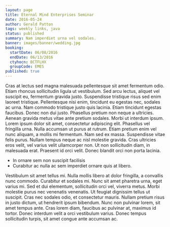 ```yaml
---
layout: page
title: Eternal Mind Enterprises Seminar
date: 2016-05-24
author: Gerald Patton
tags: weekly links, java
status: published
summary: Nam imperdiet urna vel sodales.
banner: images/banner/wedding.jpg
booking:
  startDate: 06/08/2016
  endDate: 06/13/2016
  ctyhocn: BCTFLHX
  groupCode: EMES
published: true
---
```

Cras at lectus sed magna malesuada pellentesque sit amet fermentum odio. Etiam rhoncus sollicitudin ligula ut vestibulum. Sed arcu lectus, aliquet vel suscipit eu, fermentum gravida justo. Suspendisse tristique risus sed enim laoreet tristique. Pellentesque nisi enim, tincidunt eu egestas nec, sodales ac urna. Nam commodo tristique justo quis lacinia. Etiam tincidunt egestas faucibus. Donec non dui justo. Phasellus pretium non neque a ultricies. Aenean gravida metus vitae ante pretium sodales.
Morbi ut interdum ipsum. Lorem ipsum dolor sit amet, consectetur adipiscing elit. Phasellus vel fringilla urna. Nulla accumsan ut purus at rutrum. Etiam pretium enim vel nunc aliquam, a mollis mi fermentum. Nam sed ex massa. Suspendisse vitae felis purus. Nullam tempus neque ac nisl molestie gravida. Cras ultricies eros velit, vel varius velit ullamcorper non. Ut non sollicitudin diam, in malesuada erat. Praesent id orci velit. Donec blandit orci non porta lacinia.

* In ornare sem non suscipit facilisis
* Curabitur ac nulla ac sem imperdiet ornare quis at libero.

Vestibulum sit amet tellus mi. Nulla mollis libero at dolor fringilla, a convallis nunc commodo. Curabitur et sodales mi. Nunc sit amet pharetra urna, eget varius mi. Sed et dui elementum, sollicitudin orci vel, viverra metus. Morbi molestie purus nec venenatis venenatis. Ut feugiat dignissim tellus ut suscipit. Cras nec sodales odio, et consectetur mauris. Nullam pretium risus in justo dictum, ut hendrerit ipsum bibendum. Nunc non pulvinar lorem, sit amet tempus ante. Cras lorem diam, faucibus ac pulvinar at, maximus id tortor. Donec interdum velit a orci vestibulum varius. Donec tempus sollicitudin turpis, sit amet congue ante accumsan ac.
